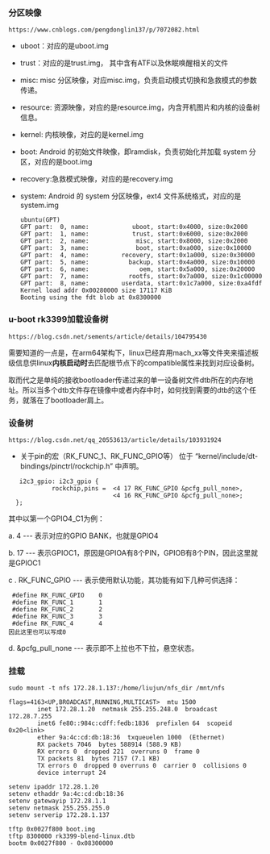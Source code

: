 ### 分区映像

```
https://www.cnblogs.com/pengdonglin137/p/7072082.html
```

- uboot：对应的是uboot.img

- trust：对应的是trust.img， 其中含有ATF以及休眠唤醒相关的文件

- misc: misc 分区映像，对应misc.img，负责启动模式切换和急救模式的参数传递。

- resource: 资源映像，对应的是resource.img，内含开机图片和内核的设备树信息。

- kernel: 内核映像，对应的是kernel.img

- boot: Android 的初始文件映像，即ramdisk，负责初始化并加载 system 分区，对应的是boot.img

- recovery:急救模式映像，对应的是recovery.img

- system: Android 的 system 分区映像，ext4 文件系统格式，对应的是system.img

  ```
  ubuntu(GPT)
  GPT part:  0, name:            uboot, start:0x4000, size:0x2000
  GPT part:  1, name:            trust, start:0x6000, size:0x2000
  GPT part:  2, name:             misc, start:0x8000, size:0x2000
  GPT part:  3, name:             boot, start:0xa000, size:0x10000
  GPT part:  4, name:         recovery, start:0x1a000, size:0x30000
  GPT part:  5, name:           backup, start:0x4a000, size:0x10000
  GPT part:  6, name:              oem, start:0x5a000, size:0x20000
  GPT part:  7, name:           rootfs, start:0x7a000, size:0x1c00000
  GPT part:  8, name:         userdata, start:0x1c7a000, size:0xa4fdf
  Kernel load addr 0x00280000 size 17117 KiB
  Booting using the fdt blob at 0x8300000
  
  ```

### u-boot rk3399加载设备树

```
https://blog.csdn.net/sements/article/details/104795430
```

需要知道的一点是，在arm64架构下，linux已经弃用mach_xx等文件夹来描述板级信息供linux**内核启动时**去匹配根节点下的compatible属性来找到对应设备树。

取而代之是单纯的接收bootloader传递过来的单一设备树文件dtb所在的内存地址。所以当多个dtb文件存在镜像中或者内存中时，如何找到需要的dtb的这个任务，就落在了bootloader肩上。

### 设备树

```
https://blog.csdn.net/qq_20553613/article/details/103931924
```

- 关于pin的宏（RK_FUNC_1、RK_FUNC_GPIO等） 位于 “kernel/include/dt-bindings/pinctrl/rockchip.h” 中声明。

```
   i2c3_gpio: i2c3_gpio {                  
            rockchip,pins =  <4 17 RK_FUNC_GPIO &pcfg_pull_none>,                                 
                             <4 16 RK_FUNC_GPIO &pcfg_pull_none>;         
  }; 
```

其中以第一个GPIO4_C1为例：

a. 4 --- 表示对应的GPIO BANK，也就是GPIO4

b. 17 --- 表示GPIOC1，原因是GPIOA有8个PIN，GPIOB有8个PIN，因此这里就是GPIOC1

c . RK_FUNC_GPIO --- 表示使用默认功能，其功能有如下几种可供选择：

```
 #define RK_FUNC_GPIO    0 
 #define RK_FUNC_1       1 
 #define RK_FUNC_2       2 
 #define RK_FUNC_3       3 
 #define RK_FUNC_4       4
因此这里也可以写成0 
```

d.  &pcfg_pull_none --- 表示即不上拉也不下拉，悬空状态。

### 挂载

```
sudo mount -t nfs 172.28.1.137:/home/liujun/nfs_dir /mnt/nfs

flags=4163<UP,BROADCAST,RUNNING,MULTICAST>  mtu 1500
        inet 172.28.1.20  netmask 255.255.248.0  broadcast 172.28.7.255
        inet6 fe80::984c:cdff:fedb:1836  prefixlen 64  scopeid 0x20<link>
        ether 9a:4c:cd:db:18:36  txqueuelen 1000  (Ethernet)
        RX packets 7046  bytes 588914 (588.9 KB)
        RX errors 0  dropped 221  overruns 0  frame 0
        TX packets 81  bytes 7157 (7.1 KB)
        TX errors 0  dropped 0 overruns 0  carrier 0  collisions 0
        device interrupt 24

setenv ipaddr 172.28.1.20
setenv ethaddr 9a:4c:cd:db:18:36
setenv gatewayip 172.28.1.1
setenv netmask 255.255.255.0
setenv serverip 172.28.1.137

tftp 0x0027f800 boot.img
tftp 8300000 rk3399-blend-linux.dtb
bootm 0x0027f800 - 0x08300000  
```

